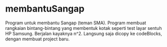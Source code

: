 # membantuSangap
Program untuk membantu Sangap (teman SMA).
Program membuat rangkaian bintang-bintang yang membentuk kotak seperti test layar sentuh HP Samsung.
Berjalan kayaknya n^2.
Langsung saja dicopy ke codeBlocks, dengan membuat project baru.
